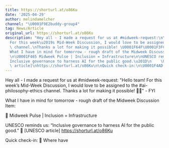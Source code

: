 ```yaml
---
title: https://shorturl.at/o86Ku
date: '2025-04-29'
author: melindamelcher
channel: "\U0001F9E2buddy-group4"
tag: News/Article
original_url: https://shorturl.at/o86Ku
description: "Hey all - I made a request for us at #midweek-request:\n\"Hello team!\n\
  For this week\u2019s Mid-Week Discussion, I would love to be assigned to the #ai-philosophy-ethics\
  \ channel.\nThanks a lot for making it possible! \U0001F64F\U0001F3FC\" - FYI\n\n\
  What I have in mind for tomorrow - rough draft of the Midweek Discussion Item:\n\
  \n\U0001F465 Midweek Pulse | Inclusion = Infrastructure\n\nUNESCO reminds us: \u201C\
  Inclusive governance to harness AI for the public good.\u201D\n    \U0001F517 [UNESCO\
  \ article]\nhttps://shorturl.at/o86Ku\n\nQuick check-in:\n\U0001F4AD Where have"
---
```


Hey all - I made a request for us at #midweek-request:
"Hello team!
For this week’s Mid-Week Discussion, I would love to be assigned to the #ai-philosophy-ethics channel.
Thanks a lot for making it possible! 🙏🏼" - FYI

What I have in mind for tomorrow - rough draft of the Midweek Discussion Item:

👥 Midweek Pulse | Inclusion = Infrastructure

UNESCO reminds us: “Inclusive governance to harness AI for the public good.”
    🔗 [UNESCO article]
https://shorturl.at/o86Ku

Quick check-in:
💭 Where have